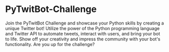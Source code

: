 # PyTwitBot-Challenge
Join the PyTwitBot Challenge and showcase your Python skills by creating a unique Twitter bot! Utilize the power of the Python programming language and Twitter API to automate tweets, interact with users, and bring your bot to life. Show off your creativity and impress the community with your bot's functionality. Are you up for the challenge?
